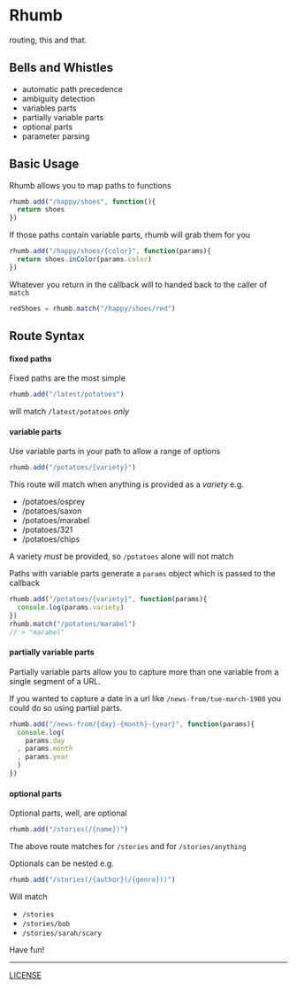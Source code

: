 Rhumb
=====

routing, this and that.


Bells and Whistles
------------------
* automatic path precedence
* ambiguity detection
* variables parts
* partially variable parts
* optional parts
* parameter parsing


Basic Usage
-----------

Rhumb allows you to map paths to functions

```javascript
rhumb.add("/happy/shoes", function(){
  return shoes
})
```

If those paths contain variable parts, rhumb will grab them for you

```javascript
rhumb.add("/happy/shoes/{color}", function(params){
  return shoes.inColor(params.color)
})
```

Whatever you return in the callback will to handed back to the caller of `match`

```javascript
redShoes = rhumb.match("/happy/shoes/red")
```

Route Syntax
------------

#### fixed paths

Fixed paths are the most simple

```javascript
rhumb.add("/latest/potatoes")
```

will match `/latest/potatoes` *only*

#### variable parts

Use variable parts in your path to allow a range of options

```javascript
rhumb.add("/potatoes/{variety}")
```

This route will match when anything is provided as a _variety_ e.g.

* /potatoes/osprey
* /potatoes/saxon
* /potatoes/marabel
* /potatoes/321
* /potatoes/chips

A variety *must* be provided, so `/potatoes` alone will not match

Paths with variable parts generate a `params` object which is passed to the callback

```javascript
rhumb.add("/potatoes/{variety}", function(params){
  console.log(params.variety)
})
rhumb.match("/potatoes/marabel")
// > "marabel"
```

#### partially variable parts

Partially variable parts allow you to capture more than one variable from a single segment of a URL.

If you wanted to capture a date in a url like `/news-from/tue-march-1900` you could do so using partial parts.

```javascript
rhumb.add("/news-from/{day}-{month}-{year}", function(params){
  console.log(
    params.day
  , params.month
  , params.year
  )
})
```

#### optional parts

Optional parts, well, are optional

```javascript
rhumb.add("/stories(/{name})")
```
The above route matches for `/stories` and for `/stories/anything`

Optionals can be nested e.g.

```javascript
rhumb.add("/stories(/{author}(/{genre}))")
```
Will match

* `/stories`
* `/stories/bob`
* `/stories/sarah/scary`



Have fun!

---

[LICENSE](LICENSE)
